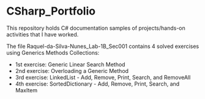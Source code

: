 # CSharp_Portfolio
This repository holds C# documentation samples of projects/hands-on activities that I have worked.

The file Raquel-da-Silva-Nunes_Lab-1B_Sec001 contains 4 solved exercises using Generics Methods Collections:
- 1st exercise: Generic Linear Search Method
- 2nd exercise: Overloading a Generic Method
- 3rd exercise: LinkedList - Add, Remove, Print, Search, and RemoveAll
- 4th exercise: SortedDictionary - Add, Remove, Print, Search, and MaxItem
